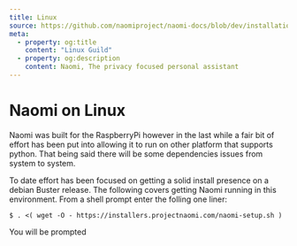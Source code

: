 ```yaml
---
title: Linux
source: https://github.com/naomiproject/naomi-docs/blob/dev/installation/linux.md
meta:
  - property: og:title
    content: "Linux Guild"
  - property: og:description
    content: Naomi, The privacy focused personal assistant
---
```


# Naomi on Linux

Naomi was built for the RaspberryPi however in the last while a fair bit of effort has been put into allowing it to run on other platform that supports python. That being said there will be some dependencies issues from system to system.

To date effort has been focused on getting a solid install presence on a debian Buster release. The following covers getting Naomi running in this environment. From a shell prompt enter the folling one liner:
```shell
$ . <( wget -O - https://installers.projectnaomi.com/naomi-setup.sh )
```
You will be prompted

<DocPreviousVersions/>
<EditPageLink/>
